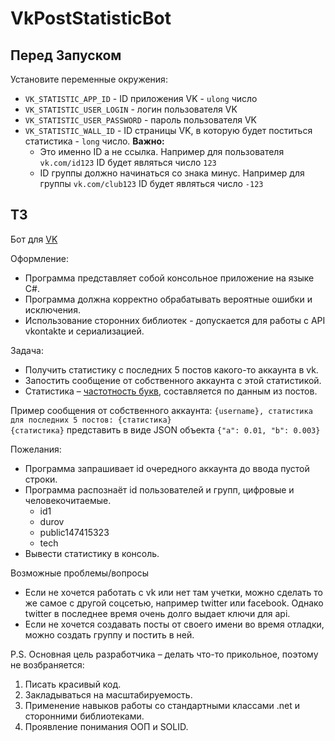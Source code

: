 # VkPostStatisticBot

## Перед Запуском
Установите переменные окружения:
 - `VK_STATISTIC_APP_ID` - ID приложения VK - `ulong` число
 - `VK_STATISTIC_USER_LOGIN` - логин пользователя VK
 - `VK_STATISTIC_USER_PASSWORD` - пароль пользователя VK
 - `VK_STATISTIC_WALL_ID` - ID страницы VK, в которую будет поститься статистика - `long` число. __Важно:__ 
    - Это именно ID а не ссылка. Например для пользователя `vk.com/id123` ID будет являться число `123`
    - ID группы должно начинаться со знака минус. Например для группы `vk.com/club123` ID будет являться число `-123`

## ТЗ
Бот для [VK](vk.com)

Оформление:
 - Программа представляет собой консольное приложение на языке C#.
 - Программа должна корректно обрабатывать вероятные ошибки и исключения.
 - Использование сторонних библиотек - допускается для работы с API vkontakte и сериализацией.

Задача:
 - Получить статистику с последних 5 постов какого-то аккаунта в vk.
 - Запостить сообщение от собственного аккаунта с этой статистикой.
 - Статистика – [частотность букв](https://ru.wikipedia.org/wiki/%D0%A7%D0%B0%D1%81%D1%82%D0%BE%D1%82%D0%BD%D0%BE%D1%81%D1%82%D1%8C), составляется по данным из постов.

Пример сообщения от собственного аккаунта:
`{username}, статистика для последних 5 постов: {статистика}`  
`{статистика}` представить в виде JSON объекта `{"a": 0.01, "b": 0.003}`

Пожелания:
 - Программа запрашивает id очередного аккаунта до ввода пустой строки.
 - Программа распознаёт id пользователей и групп, цифровые и человекочитаемые.
    - id1
    - durov
    - public147415323
    - tech
 - Вывести статистику в консоль.

Возможные проблемы/вопросы
 - Если не хочется работать с vk или нет там учетки, можно сделать то же самое с другой соцсетью, например twitter или facebook. Однако twitter в последнее время очень долго выдает ключи для api.
 - Если не хочется создавать посты от своего имени во время отладки, можно создать группу и постить в ней.

P.S. Основная цель разработчика – делать что-то прикольное, поэтому не возбраняется:
 1. Писать красивый код.
 2. Закладываться на масштабируемость.
 3. Применение навыков работы со стандартными классами .net и сторонними библиотеками.
 4. Проявление понимания ООП и SOLID.
